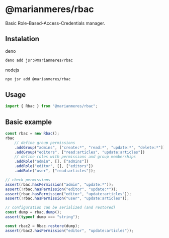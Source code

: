 # @marianmeres/rbac

Basic Role-Based-Access-Credentials manager.

## Instalation

deno

```sh
deno add jsr:@marianmeres/rbac
```

nodejs

```sh
npx jsr add @marianmeres/rbac
```

## Usage

```ts
import { Rbac } from "@marianmeres/rbac";
```

## Basic example

```ts
const rbac = new Rbac();
rbac
    // define group permissions
    .addGroup("admins", ["create:*", "read:*", "update:*", "delete:*"])
    .addGroup("editors", ["read:articles", "update:articles"])
    // define roles with permissions and group memberships
    .addRole("admin", [], ["admins"])
    .addRole("editor", [], ["editors"])
    .addRole("user", ["read:articles"]);

// check permissions
assert(rbac.hasPermission("admin", "update:*"));
assert(!rbac.hasPermission("editor", "update:*"));
assert(rbac.hasPermission("editor", "update:articles"));
assert(!rbac.hasPermission("user", "update:articles"));

// configuration can be serialized (and restored)
const dump = rbac.dump();
assert(typeof dump === "string");

const rbac2 = Rbac.restore(dump);
assert(rbac2.hasPermission("editor", "update:articles"));
```